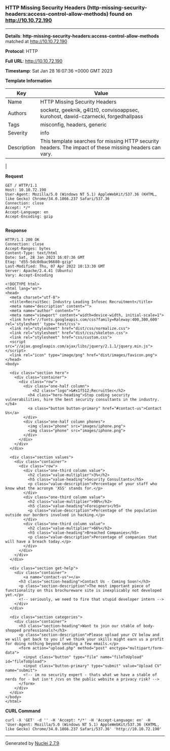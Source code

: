### HTTP Missing Security Headers (http-missing-security-headers:access-control-allow-methods) found on http://10.10.72.190
---
**Details**: **http-missing-security-headers:access-control-allow-methods**  matched at http://10.10.72.190

**Protocol**: HTTP

**Full URL**: http://10.10.72.190

**Timestamp**: Sat Jan 28 16:07:36 +0000 GMT 2023

**Template Information**

| Key | Value |
|---|---|
| Name | HTTP Missing Security Headers |
| Authors | socketz, geeknik, g4l1t0, convisoappsec, kurohost, dawid-czarnecki, forgedhallpass |
| Tags | misconfig, headers, generic |
| Severity | info |
| Description | This template searches for missing HTTP security headers. The impact of these missing headers can vary.
 |

**Request**
```http
GET / HTTP/1.1
Host: 10.10.72.190
User-Agent: Mozilla/5.0 (Windows NT 5.1) AppleWebKit/537.36 (KHTML, like Gecko) Chrome/34.0.1866.237 Safari/537.36
Connection: close
Accept: */*
Accept-Language: en
Accept-Encoding: gzip


```

**Response**
```http
HTTP/1.1 200 OK
Connection: close
Accept-Ranges: bytes
Content-Type: text/html
Date: Sat, 28 Jan 2023 16:07:36 GMT
Etag: "d55-5dc0dbac96680-gzip"
Last-Modified: Thu, 07 Apr 2022 10:13:30 GMT
Server: Apache/2.4.41 (Ubuntu)
Vary: Accept-Encoding

<!DOCTYPE html>
<html lang="en">
<head>
  <meta charset="utf-8">
  <title>RecruitSec: Industry Leading Infosec Recruitment</title>
  <meta name="description" content="">
  <meta name="author" content="">
  <meta name="viewport" content="width=device-width, initial-scale=1">
  <link href='//fonts.googleapis.com/css?family=Raleway:400,300,600' rel='stylesheet' type='text/css'>
  <link rel="stylesheet" href="dist/css/normalize.css">
  <link rel="stylesheet" href="dist/css/skeleton.css">
  <link rel="stylesheet" href="css/custom.css">
  <script src="//ajax.googleapis.com/ajax/libs/jquery/2.1.1/jquery.min.js"></script>
  <link rel="icon" type="image/png" href="dist/images/favicon.png">
</head>
<body>

  <div class="section hero">
    <div class="container">
      <div class="row">
        <div class="one-half column">
            <h2 class="logo">&#x1f512;RecruitSec</h2>
          <h4 class="hero-heading">Stop coding security vulnerabilities, hire the best security consultants in the industry.</h4>
          <a class="button button-primary" href="#contact-us">Contact Us</a>
        </div>
        <div class="one-half column phones">
          <img class="phone" src="images/iphone.png">
          <img class="phone" src="images/iphone.png">
        </div>
      </div>
    </div>
  </div>

  <div class="section values">
    <div class="container">
      <div class="row">
        <div class="one-third column value">
          <h2 class="value-multiplier">3%</h2>
          <h5 class="value-heading">Security Consultants</h5>
          <p class="value-description">Percentage of your staff who know what the acronym 'XSS' stands for.</p>
        </div>
        <div class="one-third column value">
          <h2 class="value-multiplier">90%</h2>
          <h5 class="value-heading">Foreigners</h5>
          <p class="value-description">Percentage of the population outside our borders involved in hacking.</p>
        </div>
        <div class="one-third column value">
          <h2 class="value-multiplier">66%</h2>
          <h5 class="value-heading">Breached Companies</h5>
          <p class="value-description">Percentage of companies that will have a breach today.</p>
        </div>
      </div>
    </div>
  </div>

  <div class="section get-help">
    <div class="container">
        <a name="contact-us"></a>
      <h3 class="section-heading">Contact Us - Coming Soon!</h3>
      <p class="section-description">The most important piece of functionality on this brochureware site is inexplicably not developed yet.</p>
      <!-- seriously, we need to fire that stupid developer intern -->
    </div>
  </div>

  <div class="section categories">
    <div class="container">
      <h3 class="section-heading">Want to join our stable of body-shopped professionals?</h3>
      <p class="section-description">Please upload your CV below and we will get back to you if we think your skills might earn us a profit for doing nothing beyond sending a few emails.</p>
      <form action="upload.php" method="post" enctype="multipart/form-data">
        <input class="button" type="file" name="fileToUpload" id="fileToUpload">
        <input class="button-primary" type="submit" value="Upload CV" name="submit">
        <!-- im no security expert - thats what we have a stable of nerds for - but isn't /cvs on the public website a privacy risk? -->
      </form>
    </div>
  </div>
</body>
</html>
```


**CURL Command**
```
curl -X 'GET' -d '' -H 'Accept: */*' -H 'Accept-Language: en' -H 'User-Agent: Mozilla/5.0 (Windows NT 5.1) AppleWebKit/537.36 (KHTML, like Gecko) Chrome/34.0.1866.237 Safari/537.36' 'http://10.10.72.190'
```
---
Generated by [Nuclei 2.7.9](https://github.com/projectdiscovery/nuclei)